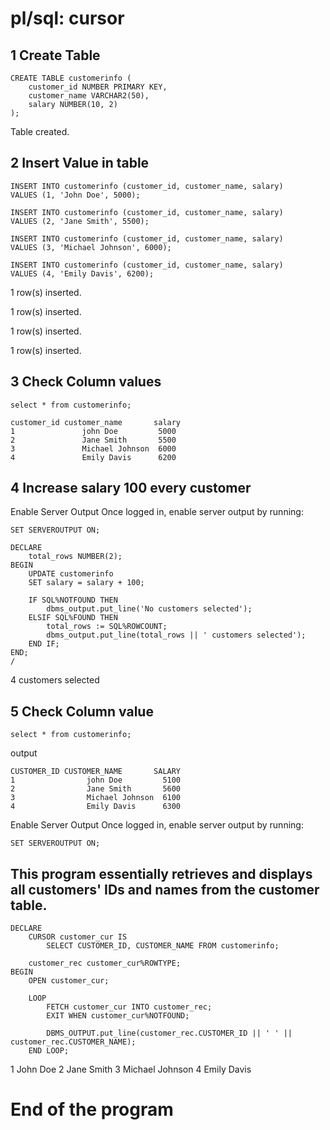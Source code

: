 # pl/sql: cursor

## 1 Create Table
```
CREATE TABLE customerinfo (
    customer_id NUMBER PRIMARY KEY,
    customer_name VARCHAR2(50),
    salary NUMBER(10, 2)
);
```
Table created.

## 2 Insert Value in table
```
INSERT INTO customerinfo (customer_id, customer_name, salary)
VALUES (1, 'John Doe', 5000);

INSERT INTO customerinfo (customer_id, customer_name, salary)
VALUES (2, 'Jane Smith', 5500);

INSERT INTO customerinfo (customer_id, customer_name, salary)
VALUES (3, 'Michael Johnson', 6000);

INSERT INTO customerinfo (customer_id, customer_name, salary)
VALUES (4, 'Emily Davis', 6200);
```
1 row(s) inserted.

1 row(s) inserted.

1 row(s) inserted.

1 row(s) inserted.
## 3 Check Column values
```
select * from customerinfo;
```
```
customer_id	customer_name	    salary
1	            john Doe	     5000
2	            Jane Smith	     5500
3	            Michael Johnson	 6000
4	            Emily Davis	     6200
```
##  4 Increase salary 100 every customer

Enable Server Output
Once logged in, enable server output by running:
```
SET SERVEROUTPUT ON;
```
```
DECLARE
    total_rows NUMBER(2);
BEGIN
    UPDATE customerinfo
    SET salary = salary + 100;

    IF SQL%NOTFOUND THEN
        dbms_output.put_line('No customers selected');
    ELSIF SQL%FOUND THEN
        total_rows := SQL%ROWCOUNT;
        dbms_output.put_line(total_rows || ' customers selected');
    END IF;
END;
/
```
4 customers selected
## 5 Check Column value
```
select * from customerinfo;
```
output
```
CUSTOMER_ID	CUSTOMER_NAME	    SALARY
1	             john Doe	      5100
2	             Jane Smith	      5600
3	             Michael Johnson  6100
4	             Emily Davis	  6300
```

Enable Server Output
Once logged in, enable server output by running:
```
SET SERVEROUTPUT ON;
```
## This program essentially retrieves and displays all customers' IDs and names from the customer table.
```
DECLARE
    CURSOR customer_cur IS
        SELECT CUSTOMER_ID, CUSTOMER_NAME FROM customerinfo;

    customer_rec customer_cur%ROWTYPE;
BEGIN
    OPEN customer_cur;

    LOOP
        FETCH customer_cur INTO customer_rec;
        EXIT WHEN customer_cur%NOTFOUND;
        
        DBMS_OUTPUT.put_line(customer_rec.CUSTOMER_ID || ' ' || customer_rec.CUSTOMER_NAME);
    END LOOP;
```
1 John Doe
2 Jane Smith
3 Michael Johnson
4 Emily Davis

# End of the program
